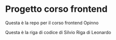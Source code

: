 # Progetto corso frontend 

Questa è la repo per il corso frontend Opinno

Questa è la riga di codice di Silvio
Riga di Leonardo